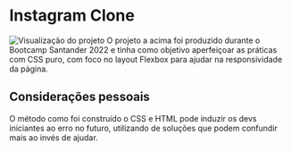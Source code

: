 # Instagram Clone
![Visualização do projeto](.github/exemplo-app.png)
O projeto a acima foi produzido durante o Bootcamp Santander 2022 e tinha como objetivo aperfeiçoar as práticas com CSS puro, com foco no layout Flexbox para ajudar na responsividade da página.

## Considerações pessoais
O método como foi construído o CSS e HTML pode induzir os devs iniciantes ao erro no futuro, utilizando de soluções que podem confundir mais ao invés de ajudar.

